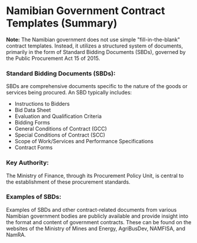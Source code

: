 # Namibian Government Contract Templates (Summary)

**Note:** The Namibian government does not use simple "fill-in-the-blank" contract templates. Instead, it utilizes a structured system of documents, primarily in the form of Standard Bidding Documents (SBDs), governed by the Public Procurement Act 15 of 2015.

### Standard Bidding Documents (SBDs):

SBDs are comprehensive documents specific to the nature of the goods or services being procured. An SBD typically includes:

*   Instructions to Bidders
*   Bid Data Sheet
*   Evaluation and Qualification Criteria
*   Bidding Forms
*   General Conditions of Contract (GCC)
*   Special Conditions of Contract (SCC)
*   Scope of Work/Services and Performance Specifications
*   Contract Forms

### Key Authority:

The Ministry of Finance, through its Procurement Policy Unit, is central to the establishment of these procurement standards.

### Examples of SBDs:

Examples of SBDs and other contract-related documents from various Namibian government bodies are publicly available and provide insight into the format and content of government contracts. These can be found on the websites of the Ministry of Mines and Energy, AgriBusDev, NAMFISA, and NamRA.
